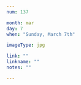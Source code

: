 ```yaml
---
num: 137

month: mar
day: 7
when: "Sunday, March 7th"

imageType: jpg

link: ""
linkname: ""
notes: ""

---
```


